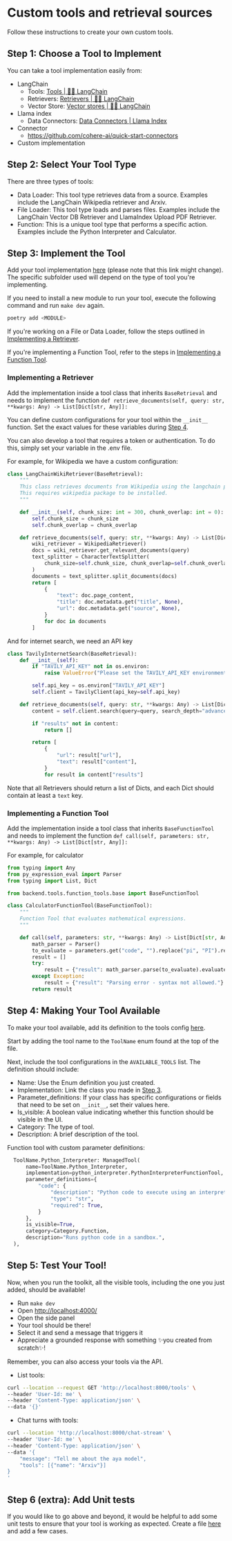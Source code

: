 # Custom tools and retrieval sources
Follow these instructions to create your own custom tools.

## Step 1: Choose a Tool to Implement

You can take a tool implementation easily from: 

- LangChain
    - Tools: [Tools | 🦜️🔗 LangChain](https://python.langchain.com/docs/integrations/tools/)
    - Retrievers: [Retrievers | 🦜️🔗 LangChain](https://python.langchain.com/docs/integrations/retrievers/)
    - Vector Store: [Vector stores | 🦜️🔗 LangChain](https://python.langchain.com/docs/integrations/vectorstores/)
- Llama index
    - Data Connectors: [Data Connectors | Llama Index](https://docs.llamaindex.ai/en/v0.9.48/api_reference/readers.html)
- Connector
    - https://github.com/cohere-ai/quick-start-connectors
- Custom implementation

## Step 2: Select Your Tool Type

There are three types of tools:

- Data Loader: This tool type retrieves data from a source. Examples include the LangChain Wikipedia retriever and Arxiv.
- File Loader: This tool type loads and parses files. Examples include the LangChain Vector DB Retriever and LlamaIndex Upload PDF Retriever.
- Function: This is a unique tool type that performs a specific action. Examples include the Python Interpreter and Calculator.

## Step 3: Implement the Tool

Add your tool implementation [here](https://github.com/cohere-ai/cohere-toolkit/tree/main/src/backend/tools) (please note that this link might change). The specific subfolder used will depend on the type of tool you're implementing.

If you need to install a new module to run your tool, execute the following command and run `make dev` again.

```bash
poetry add <MODULE>
```

If you're working on a File or Data Loader, follow the steps outlined in [Implementing a Retriever](#implementing-a-retriever).

If you're implementing a Function Tool, refer to the steps in [Implementing a Function Tool](#implementing-a-function-tool).

### Implementing a Retriever

Add the implementation inside a tool class that inherits `BaseRetrieval` and needs to implement the function `def retrieve_documents(self, query: str, **kwargs: Any) -> List[Dict[str, Any]]:`

You can define custom configurations for your tool within the `__init__` function. Set the exact values for these variables during [Step 4](#step-4-making-your-tool-available).

You can also develop a tool that requires a token or authentication. To do this, simply set your variable in the .env file.

For example, for Wikipedia we have a custom configuration:

```python
class LangChainWikiRetriever(BaseRetrieval):
    """
    This class retrieves documents from Wikipedia using the langchain package.
    This requires wikipedia package to be installed.
    """

    def __init__(self, chunk_size: int = 300, chunk_overlap: int = 0):
        self.chunk_size = chunk_size
        self.chunk_overlap = chunk_overlap

    def retrieve_documents(self, query: str, **kwargs: Any) -> List[Dict[str, Any]]:
        wiki_retriever = WikipediaRetriever()
        docs = wiki_retriever.get_relevant_documents(query)
        text_splitter = CharacterTextSplitter(
            chunk_size=self.chunk_size, chunk_overlap=self.chunk_overlap
        )
        documents = text_splitter.split_documents(docs)
        return [
            {
                "text": doc.page_content,
                "title": doc.metadata.get("title", None),
                "url": doc.metadata.get("source", None),
            }
            for doc in documents
        ]
```

And for internet search, we need an API key

```python
class TavilyInternetSearch(BaseRetrieval):
    def __init__(self):
        if "TAVILY_API_KEY" not in os.environ:
            raise ValueError("Please set the TAVILY_API_KEY environment variable.")

        self.api_key = os.environ["TAVILY_API_KEY"]
        self.client = TavilyClient(api_key=self.api_key)

    def retrieve_documents(self, query: str, **kwargs: Any) -> List[Dict[str, Any]]:
        content = self.client.search(query=query, search_depth="advanced")

        if "results" not in content:
            return []

        return [
            {
                "url": result["url"],
                "text": result["content"],
            }
            for result in content["results"]
```

Note that all Retrievers should return a list of Dicts, and each Dict should contain at least a `text` key.

### Implementing a Function Tool

Add the implementation inside a tool class that inherits `BaseFunctionTool` and needs to implement the function  `def call(self, parameters: str, **kwargs: Any) -> List[Dict[str, Any]]:` 

For example, for calculator 

```python
from typing import Any
from py_expression_eval import Parser
from typing import List, Dict

from backend.tools.function_tools.base import BaseFunctionTool

class CalculatorFunctionTool(BaseFunctionTool):
    """
    Function Tool that evaluates mathematical expressions.
    """

    def call(self, parameters: str, **kwargs: Any) -> List[Dict[str, Any]]:
        math_parser = Parser()
        to_evaluate = parameters.get("code", "").replace("pi", "PI").replace("e", "E")
        result = []
        try:
            result = {"result": math_parser.parse(to_evaluate).evaluate({})}
        except Exception:
            result = {"result": "Parsing error - syntax not allowed."}
        return result
```

## Step 4: Making Your Tool Available

To make your tool available, add its definition to the tools config [here](https://github.com/cohere-ai/cohere-toolkit/blob/main/src/backend/config/tools.py).

Start by adding the tool name to the `ToolName` enum found at the top of the file.

Next, include the tool configurations in the `AVAILABLE_TOOLS` list. The definition should include:

- Name: Use the Enum definition you just created.
- Implementation: Link the class you made in [Step 3](#step-3-implement-the-tool).
- Parameter_definitions: If your class has specific configurations or fields that need to be set on `__init__`, set their values here.
- Is_visible: A boolean value indicating whether this function should be visible in the UI.
- Category: The type of tool.
- Description: A brief description of the tool.

Function tool with custom parameter definitions:

```python
  ToolName.Python_Interpreter: ManagedTool(
      name=ToolName.Python_Interpreter,
      implementation=python_interpreter.PythonInterpreterFunctionTool,
      parameter_definitions={
          "code": {
              "description": "Python code to execute using an interpreter",
              "type": "str",
              "required": True,
          }
      },
      is_visible=True,
      category=Category.Function,
      description="Runs python code in a sandbox.",
  ),
```

## Step 5: Test Your Tool!

Now, when you run the toolkit, all the visible tools, including the one you just added, should be available!

- Run `make dev`
- Open [http://localhost:4000/](http://localhost:4000/)
- Open the side panel
- Your tool should be there!
- Select it and send a message that triggers it
- Appreciate a grounded response with something ✨you created from scratch✨!

Remember, you can also access your tools via the API.

- List tools:

```bash
curl --location --request GET 'http://localhost:8000/tools' \
--header 'User-Id: me' \
--header 'Content-Type: application/json' \
--data '{}'
```

- Chat turns with tools:

```bash
curl --location 'http://localhost:8000/chat-stream' \
--header 'User-Id: me' \
--header 'Content-Type: application/json' \
--data '{
    "message": "Tell me about the aya model",
    "tools": [{"name": "Arxiv"}]
}
'
```

## Step 6 (extra): Add Unit tests

If you would like to go above and beyond, it would be helpful to add some unit tests to ensure that your tool is working as expected. Create a file [here](https://github.com/cohere-ai/cohere-toolkit/tree/main/src/backend/tests/tools) and add a few cases.
